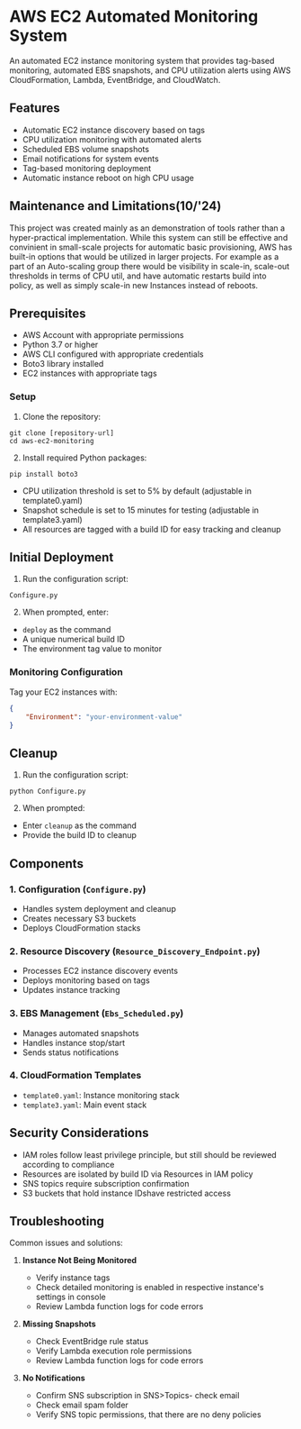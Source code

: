 # AWS EC2 Automated Monitoring System

An automated EC2 instance monitoring system that provides tag-based monitoring, automated EBS snapshots, and CPU utilization alerts using AWS CloudFormation, Lambda, EventBridge, and CloudWatch.

## Features

- Automatic EC2 instance discovery based on tags
- CPU utilization monitoring with automated alerts
- Scheduled EBS volume snapshots
- Email notifications for system events
- Tag-based monitoring deployment
- Automatic instance reboot on high CPU usage

## Maintenance and Limitations(10/'24)
This project was created mainly as an demonstration of tools rather than a hyper-practical implementation. 
While this system can still be effective and convinient in small-scale projects for automatic basic provisioning, AWS has built-in options that would be utilized in larger projects. For example as a part of an Auto-scaling group there would be visibility in scale-in, scale-out thresholds in terms of CPU util, and have automatic restarts build into policy, as well as simply scale-in new Instances instead of reboots.

## Prerequisites

- AWS Account with appropriate permissions
- Python 3.7 or higher
- AWS CLI configured with appropriate credentials
- Boto3 library installed
- EC2 instances with appropriate tags

### Setup

1. Clone the repository:
```
git clone [repository-url]
cd aws-ec2-monitoring
```

2. Install required Python packages:
```
pip install boto3
```
- CPU utilization threshold is set to 5% by default (adjustable in template0.yaml)
- Snapshot schedule is set to 15 minutes for testing (adjustable in template3.yaml)
- All resources are tagged with a build ID for easy tracking and cleanup


## Initial Deployment

1. Run the configuration script:
```
Configure.py
```

2. When prompted, enter:
- `deploy` as the command
- A unique numerical build ID
- The environment tag value to monitor

### Monitoring Configuration

Tag your EC2 instances with:
```json
{
    "Environment": "your-environment-value"
}
```
## Cleanup

1. Run the configuration script:
```
python Configure.py
```

2. When prompted:
- Enter `cleanup` as the command
- Provide the build ID to cleanup

## Components

### 1. Configuration (`Configure.py`)
- Handles system deployment and cleanup
- Creates necessary S3 buckets
- Deploys CloudFormation stacks

### 2. Resource Discovery (`Resource_Discovery_Endpoint.py`)
- Processes EC2 instance discovery events
- Deploys monitoring based on tags
- Updates instance tracking

### 3. EBS Management (`Ebs_Scheduled.py`)
- Manages automated snapshots
- Handles instance stop/start
- Sends status notifications

### 4. CloudFormation Templates
- `template0.yaml`: Instance monitoring stack
- `template3.yaml`: Main event stack




## Security Considerations

- IAM roles follow least privilege principle, but still should be reviewed according to compliance
- Resources are isolated by build ID via Resources in IAM policy
- SNS topics require subscription confirmation
- S3 buckets that hold instance IDshave restricted access

## Troubleshooting

Common issues and solutions:

1. **Instance Not Being Monitored**
   - Verify instance tags
   - Check detailed monitoring is enabled in respective instance's settings in console
   - Review Lambda function logs for code errors

2. **Missing Snapshots**
   - Check EventBridge rule status
   - Verify Lambda execution role permissions
   - Review Lambda function logs for code errors

3. **No Notifications**
   - Confirm SNS subscription in SNS>Topics- check email
   - Check email spam folder
   - Verify SNS topic permissions, that there are no deny policies



